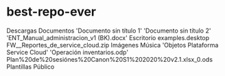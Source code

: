 # best-repo-ever
Descargas
 Documentos
'Documento sin título 1'
'Documento sin título 2'
'ENT_Manual_administracion_v1 (BK).docx'
 Escritorio
 examples.desktop
 FW__Reportes_de_service_cloud.zip
 Imágenes
 Música
'Objetos Plataforma Service Cloud'
'Operación inventarios.odp'
 Plan%20de%20sesiónes%20Canon%20S1%202020%20v2.1.xlsx_0.ods
 Plantillas
 Público
